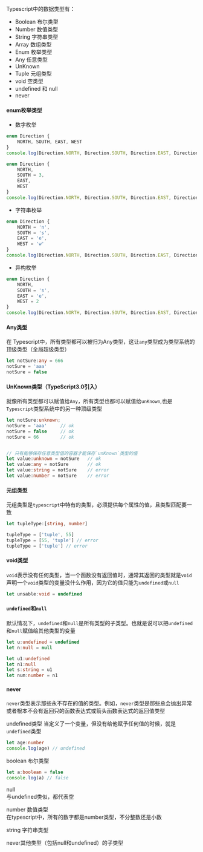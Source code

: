 Typescript中的数据类型有：
* Boolean   布尔类型
* Number    数值类型
* String    字符串类型 
* Array     数组类型
* Enum      枚举类型
* Any       任意类型
* UnKnown   
* Tuple     元组类型
* void      空类型
* undefined 和 null
* never     



#### enum枚举类型
* 数字枚举
``` typescript
enum Direction {
    NORTH, SOUTH, EAST, WEST
}
console.log(Direction.NORTH, Direction.SOUTH, Direction.EAST, Direction.WEST)  // 0,1,2,3

enum Direction {
    NORTH, 
    SOUTH = 3, 
    EAST, 
    WEST
}
console.log(Direction.NORTH, Direction.SOUTH, Direction.EAST, Direction.WEST)  // 0,3,4,5
``` 

* 字符串枚举
``` typescript
enum Direction {
    NORTH = 'n', 
    SOUTH = 's', 
    EAST = 'e', 
    WEST = 'w'
}
console.log(Direction.NORTH, Direction.SOUTH, Direction.EAST, Direction.WEST)  // n,s,e,w
```

* 异构枚举
``` typescript
enum Direction {
    NORTH, 
    SOUTH = 's', 
    EAST = 'e', 
    WEST = 2
}
console.log(Direction.NORTH, Direction.SOUTH, Direction.EAST, Direction.WEST)  // 0,s,e,2
```

#### Any类型
在 Typescript中，所有类型都可以被归为Any类型，这让`any`类型成为类型系统的顶级类型（全局超级类型）
``` typescript
let notSure:any = 666
notSure = 'aaa'
notSure = false
```

#### UnKnown类型（TypeScript3.0引入）
就像所有类型都可以赋值给`Any`，所有类型也都可以赋值给`unKnown`,也是`Typescript`类型系统中的另一种顶级类型
``` typescript
let notSure:unknown;
notSure = 'aaa'     // ok
notSure = false     // ok
notSure = 66        // ok


// 只有能够保存任意类型值的容器才能保存`unKnown`类型的值
let value:unknown = notSure   // ok
let value:any = notSure       // ok
let value:string = notSure    // error
let value:number = notSure    // error
```

#### 元组类型
元组类型是`typescript`中特有的类型，必须提供每个属性的值，且类型匹配要一致
``` typescript
let tupleType:[string, number]

tupleType = ['tuple', 55] 
tupleType = [55, 'tuple'] // error 
tupleType = ['tuple'] // error  
```

#### void类型
`void`表示没有任何类型，当一个函数没有返回值时，通常其返回的类型就是`void`  
声明一个`void`类型的变量没什么作用，因为它的值只能为`undefined`或`null`
```typescript
let unsable:void = undefined
```

####  `undefined`和`null`
默认情况下，`undefined`和`null`是所有类型的子类型。也就是说可以把`undefined`和`null`赋值给其他类型的变量
```typescript
let u:undefined = undefined
let n:null = null 

let u1:undefined
let n1:null
let s:string = u1
let num:number = n1
```

#### never
`never`类型表示那些永不存在的值的类型。例如，`never`类型是那些总会抛出异常或者根本不会有返回只的函数表达式或箭头函数表达式的返回值类型


undefined类型
当定义了一个变量，但没有给他赋予任何值的时候，就是`undefined`类型
``` typescript
let age:number
console.log(age) // undefined
```

boolean 布尔类型
``` typescript
let a:boolean = false
console.log(a) // false
```

null  
与undefined类似，都代表空

number 数值类型  
在typescript中，所有的数字都是number类型，不分整数还是小数

string 字符串类型  


never其他类型（包括null和undefined）的子类型
